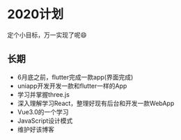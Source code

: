 # 2020计划
定个小目标，万一实现了呢😄
## 长期
- 6月底之前，flutter完成一款app(界面完成)
- uniapp开发开发一款和flutter一样的App
- 学习并掌握three.js
- 深入理解学习React，整理好现有后台和开发一款WebApp
- Vue3.0的一个学习
- JavaScript设计模式
- 维护好该博客